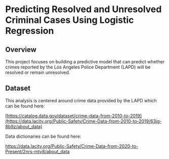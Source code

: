 # **Predicting Resolved and Unresolved Criminal Cases Using Logistic Regression**
## **Overview**
This project focuses on building a predictive model that can predict whether crimes reported by the Los Angeles Police Department (LAPD) will be resolved or remain unresolved. 

## **Dataset**
This analysis is centered around crime data provided by the LAPD which can be found here:

[https://catalog.data.gov/dataset/crime-data-from-2010-to-2019](https://data.lacity.org/Public-Safety/Crime-Data-from-2010-to-2019/63jg-8b9z/about_data)

Data dictionaries can be found here:

https://data.lacity.org/Public-Safety/Crime-Data-from-2020-to-Present/2nrs-mtv8/about_data

